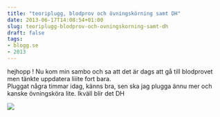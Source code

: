```yaml
---
title: "teoriplugg, blodprov och övningskörning samt DH"
date: 2013-06-17T14:08:54+01:00
slug: teoriplugg-blodprov-och-ovningskorning-samt-dh
draft: false
tags:
- blogg.se
- 2013
---
```

hejhopp ! Nu kom min sambo och sa att det är dags att gå till blodprovet men tänkte uppdatera liiite fort bara.  
Pluggat några timmar idag, känns bra, sen ska jag plugga ännu mer och kanske övningsköra lite. Ikväll blir det DH

![](/assets/images/blogg.se/outstand_51befc54ddf2b31a30034ac6.jpg)